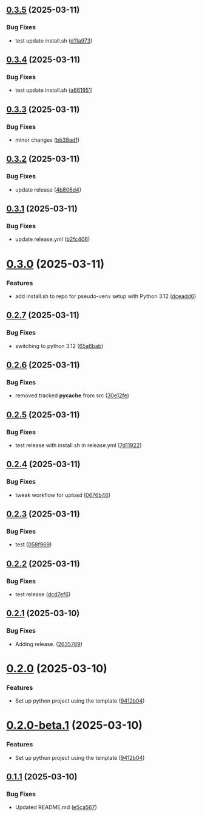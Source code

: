 ## [0.3.5](https://github.com/chris-sutton/new-ids-canoe-compensation/compare/v0.3.4...v0.3.5) (2025-03-11)


### Bug Fixes

* test update install.sh ([d11a973](https://github.com/chris-sutton/new-ids-canoe-compensation/commit/d11a97335d6908490bd11582b551e53e12a99b4e))

## [0.3.4](https://github.com/chris-sutton/new-ids-canoe-compensation/compare/v0.3.3...v0.3.4) (2025-03-11)


### Bug Fixes

* test update install.sh ([a661951](https://github.com/chris-sutton/new-ids-canoe-compensation/commit/a661951310f83f2e8a26855ec1b1172ccef1dfe3))

## [0.3.3](https://github.com/chris-sutton/new-ids-canoe-compensation/compare/v0.3.2...v0.3.3) (2025-03-11)


### Bug Fixes

* minor changes ([bb38ad1](https://github.com/chris-sutton/new-ids-canoe-compensation/commit/bb38ad1a9c228d5eede0b84fc1975bb45cac02cb))

## [0.3.2](https://github.com/chris-sutton/new-ids-canoe-compensation/compare/v0.3.1...v0.3.2) (2025-03-11)


### Bug Fixes

* update release ([4b806d4](https://github.com/chris-sutton/new-ids-canoe-compensation/commit/4b806d401e98a3ea4badf032da029c2b5f264369))

## [0.3.1](https://github.com/chris-sutton/new-ids-canoe-compensation/compare/v0.3.0...v0.3.1) (2025-03-11)


### Bug Fixes

* update release.yml ([b2fc406](https://github.com/chris-sutton/new-ids-canoe-compensation/commit/b2fc406dab6821541ef8f60272da4bb26e9db3f3))

# [0.3.0](https://github.com/chris-sutton/new-ids-canoe-compensation/compare/v0.2.7...v0.3.0) (2025-03-11)


### Features

* add install.sh to repo for pseudo-venv setup with Python 3.12 ([dceadd6](https://github.com/chris-sutton/new-ids-canoe-compensation/commit/dceadd62c75048fc3bc5dd68ef192a990b378748))

## [0.2.7](https://github.com/chris-sutton/new-ids-canoe-compensation/compare/v0.2.6...v0.2.7) (2025-03-11)


### Bug Fixes

* switching to python 3.12 ([65a6bab](https://github.com/chris-sutton/new-ids-canoe-compensation/commit/65a6bab4d5060390737a9e932d36814c39f19e7e))

## [0.2.6](https://github.com/chris-sutton/new-ids-canoe-compensation/compare/v0.2.5...v0.2.6) (2025-03-11)


### Bug Fixes

* removed tracked __pycache__ from src ([30e12fe](https://github.com/chris-sutton/new-ids-canoe-compensation/commit/30e12fe0fc1744b82456f29d26501326587ed203))

## [0.2.5](https://github.com/chris-sutton/new-ids-canoe-compensation/compare/v0.2.4...v0.2.5) (2025-03-11)


### Bug Fixes

* test release with install.sh in release.yml ([7d11922](https://github.com/chris-sutton/new-ids-canoe-compensation/commit/7d11922333cb12d2e25b28000fd15a0d59b2c732))

## [0.2.4](https://github.com/chris-sutton/new-ids-canoe-compensation/compare/v0.2.3...v0.2.4) (2025-03-11)


### Bug Fixes

* tweak workflow for upload ([0676b46](https://github.com/chris-sutton/new-ids-canoe-compensation/commit/0676b466d44f9b35855adad9c63688bacc305716))

## [0.2.3](https://github.com/chris-sutton/new-ids-canoe-compensation/compare/v0.2.2...v0.2.3) (2025-03-11)


### Bug Fixes

* test ([058f969](https://github.com/chris-sutton/new-ids-canoe-compensation/commit/058f9696a74c48bb276e065879693d6b42a6a258))

## [0.2.2](https://github.com/chris-sutton/new-ids-canoe-compensation/compare/v0.2.1...v0.2.2) (2025-03-11)


### Bug Fixes

* test release ([dcd7ef6](https://github.com/chris-sutton/new-ids-canoe-compensation/commit/dcd7ef68398b87a98fa32a064ec3c9874c2b6d8e))

## [0.2.1](https://github.com/chris-sutton/new-ids-canoe-compensation/compare/v0.2.0...v0.2.1) (2025-03-10)


### Bug Fixes

* Adding release. ([2635789](https://github.com/chris-sutton/new-ids-canoe-compensation/commit/2635789536f0dfc7c44002abb6e80617d1afb7f4))

# [0.2.0](https://github.com/chris-sutton/new-ids-canoe-compensation/compare/v0.1.1...v0.2.0) (2025-03-10)


### Features

* Set up python project using the template ([9412b04](https://github.com/chris-sutton/new-ids-canoe-compensation/commit/9412b04c9e6b9ab43568f9cec02fbded28649d99))

# [0.2.0-beta.1](https://github.com/chris-sutton/new-ids-canoe-compensation/compare/v0.1.1...v0.2.0-beta.1) (2025-03-10)


### Features

* Set up python project using the template ([9412b04](https://github.com/chris-sutton/new-ids-canoe-compensation/commit/9412b04c9e6b9ab43568f9cec02fbded28649d99))

## [0.1.1](https://github.com/chris-sutton/new-ids-canoe-compensation/compare/v0.1.0...v0.1.1) (2025-03-10)


### Bug Fixes

* Updated README.md ([e5ca567](https://github.com/chris-sutton/new-ids-canoe-compensation/commit/e5ca5673feebddb2c8608098240e6c4d66ec41a9))
